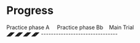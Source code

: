 # Progress
Practice phase A &nbsp; &nbsp; Practice phase Bb&nbsp; &nbsp; Main Trial\
◢◤◢◤◢◤◢◤ -------------------------------
